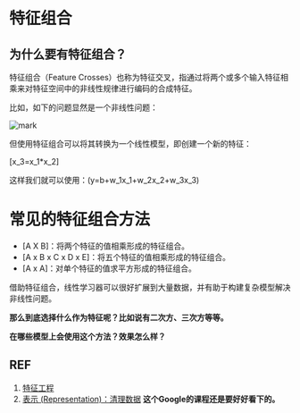 # 特征组合



## 为什么要有特征组合？


特征组合（Feature Crosses）也称为特征交叉，指通过将两个或多个输入特征相乘来对特征空间中的非线性规律进行编码的合成特征。

比如，如下的问题显然是一个非线性问题：


![mark](http://pacdb2bfr.bkt.clouddn.com/blog/image/180728/j43iJd9B7l.png?imageslim)

但使用特征组合可以将其转换为一个线性模型，即创建一个新的特征：

\[x_3=x_1*x_2\]

这样我们就可以使用：\(y=b+w_1x_1+w_2x_2+w_3x_3\)


# 常见的特征组合方法


* [A X B]：将两个特征的值相乘形成的特征组合。
* [A x B x C x D x E]：将五个特征的值相乘形成的特征组合。
* [A x A]：对单个特征的值求平方形成的特征组合。


借助特征组合，线性学习器可以很好扩展到大量数据，并有助于构建复杂模型解决非线性问题。

**那么到底选择什么作为特征呢？比如说有二次方、三次方等等。**


**在哪些模型上会使用这个方法？效果怎么样？**









## REF

1. [特征工程](https://feisky.xyz/machine-learning/basic/feature-engineering.html)
2. [表示 (Representation)：清理数据](https://developers.google.com/machine-learning/crash-course/representation/cleaning-data) **这个Google的课程还是要好好看下的。**
